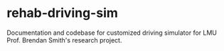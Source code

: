 # rehab-driving-sim
Documentation and codebase for customized driving simulator for LMU Prof. Brendan Smith's research project.
